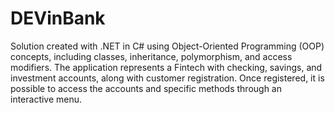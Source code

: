 # DEVinBank

Solution created with .NET in C# using Object-Oriented Programming (OOP) concepts, including classes, inheritance, polymorphism, and access modifiers. The application represents a Fintech with checking, savings, and investment accounts, along with customer registration. Once registered, it is possible to access the accounts and specific methods through an interactive menu.
